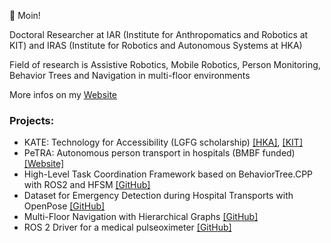 👋 Moin!

Doctoral Researcher at IAR (Institute for Anthropomatics and Robotics at KIT)
and IRAS (Institute for Robotics and Autonomous Systems at HKA)

Field of research is Assistive Robotics, Mobile Robotics, Person Monitoring, Behavior Trees and Navigation in multi-floor environments

More infos on my [Website](https://andreaszachariae.github.io/)

### Projects:
- KATE: Technology for Accessibility (LGFG scholarship) [[HKA]](https://www.h-ka.de/iras/profil/news-detailseite/artikel/promotionskolleg-zugaenglichkeit-durch-ki-basierte-assistenztechnologien-kate), [[KIT]](https://www.kate.kit.edu/index.php)
- PeTRA: Autonomous person transport in hospitals (BMBF funded) [[Website]](http://patiententransportassistent.de/)
- High-Level Task Coordination Framework based on BehaviorTree.CPP with ROS2 and HFSM [[GitHub]](https://github.com/AndreasZachariae/BehaviorTree.IRAS)
- Dataset for Emergency Detection during Hospital Transports with OpenPose [[GitHub]](https://github.com/AndreasZachariae/PeTRA_Dataset_Human_Emergency_Detection)
- Multi-Floor Navigation with Hierarchical Graphs [[GitHub]](https://github.com/AndreasZachariae/semantic_hierarchical_graph)
- ROS 2 Driver for a medical pulseoximeter [[GitHub]](https://github.com/AndreasZachariae/cms50dplus_ros2_driver)
